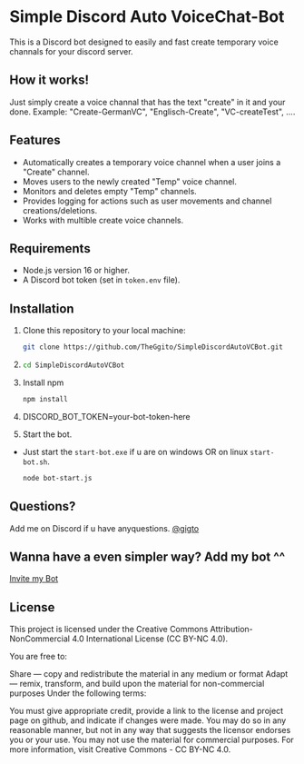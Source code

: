 # Simple Discord Auto VoiceChat-Bot

This is a Discord bot designed to easily and fast create temporary voice channals for your discord server.

## How it works!
Just simply create a voice channal that has the text "create" in it and your done. Example: "Create-GermanVC", "Englisch-Create", "VC-createTest", ....

## Features

- Automatically creates a temporary voice channel when a user joins a "Create" channel.
- Moves users to the newly created "Temp" voice channel.
- Monitors and deletes empty "Temp" channels.
- Provides logging for actions such as user movements and channel creations/deletions.
- Works with multible create voice channels.

## Requirements

- Node.js version 16 or higher.
- A Discord bot token (set in `token.env` file).

## Installation

1. Clone this repository to your local machine:
   ```bash
   git clone https://github.com/TheGgito/SimpleDiscordAutoVCBot.git
2.
   ```bash
   cd SimpleDiscordAutoVCBot
3. Install npm
   ```bash 
   npm install
4. DISCORD_BOT_TOKEN=your-bot-token-here
   
5. Start the bot.
- Just start the `start-bot.exe` if u are on windows OR on linux `start-bot.sh`.
   ```bash
   node bot-start.js

## Questions?
Add me on Discord if u have anyquestions. [@gigto](https://discord.com/users/168467807409930240)

## Wanna have a even simpler way? Add my bot ^^
[Invite my Bot](https://discord.com/oauth2/authorize?client_id=1200573679738830868&permissions=1391924931633&integration_type=0&scope=bot)

## License
This project is licensed under the Creative Commons Attribution-NonCommercial 4.0 International License (CC BY-NC 4.0).

You are free to:

Share — copy and redistribute the material in any medium or format
Adapt — remix, transform, and build upon the material for non-commercial purposes
Under the following terms:

You must give appropriate credit, provide a link to the license and project page on github, and indicate if changes were made. You may do so in any reasonable manner, but not in any way that suggests the licensor endorses you or your use.
You may not use the material for commercial purposes.
For more information, visit Creative Commons - CC BY-NC 4.0.
